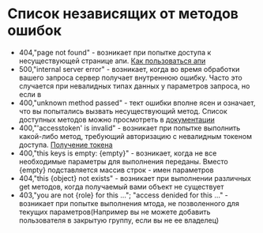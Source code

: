 # Список независящих от методов ошибок

* 404,"page not found" - возникает при попытке доступа к несуществующей странице апи. [Как пользоваться апи](../manual.md "Инструкция по использованию апи")
* 500,"internal server error" - возникает, когда во время обработки вашего запроса сервер получает внутреннюю ошибку. Часто это случается при невалидных типах данных у параметров запроса, но если в
* 400,"unknown method passed" - тект ошибки вполне ясен и означает, что вы попытались вызвать несуществующий метод. Список доступных методов можно просмотреть в [документации](docs.md)
* 400,"'accesstoken' is invalid" - возникает при попытке выполнить какой-либо метод, требующий авторизацию с невалидным токеном доступа. [Получение токена](users/auth)
* 400,"this keys is empty: {empty}" - возникает, когда не все необходимые параметры для выполнения переданы. Вместо {empty} подставляется массив строк - имен параметров  
* 404,"this {object} not exists" - возникает при выполнении различных get методов, когда получаемый вами объект не существует
* 403,"you are not {role} for this ..."; "access denided for this ..." - возникает при попытке выполнения мтода, не позволенного для текущих параметров(Например вы не можете добавить пользователя в закрытую группу, если вы не ее владелец)